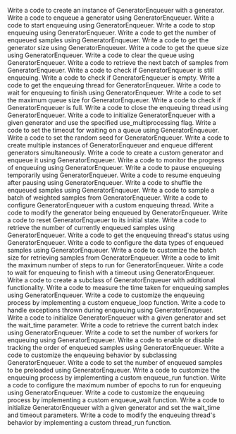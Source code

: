 Write a code to create an instance of GeneratorEnqueuer with a generator.
Write a code to enqueue a generator using GeneratorEnqueuer.
Write a code to start enqueuing using GeneratorEnqueuer.
Write a code to stop enqueuing using GeneratorEnqueuer.
Write a code to get the number of enqueued samples using GeneratorEnqueuer.
Write a code to get the generator size using GeneratorEnqueuer.
Write a code to get the queue size using GeneratorEnqueuer.
Write a code to clear the queue using GeneratorEnqueuer.
Write a code to retrieve the next batch of samples from GeneratorEnqueuer.
Write a code to check if GeneratorEnqueuer is still enqueuing.
Write a code to check if GeneratorEnqueuer is empty.
Write a code to get the enqueuing thread for GeneratorEnqueuer.
Write a code to wait for enqueuing to finish using GeneratorEnqueuer.
Write a code to set the maximum queue size for GeneratorEnqueuer.
Write a code to check if GeneratorEnqueuer is full.
Write a code to close the enqueuing thread using GeneratorEnqueuer.
Write a code to initialize GeneratorEnqueuer with a given generator and use the specified use_multiprocessing flag.
Write a code to set the timeout for waiting on a queue using GeneratorEnqueuer.
Write a code to set the random seed for GeneratorEnqueuer.
Write a code to create multiple instances of GeneratorEnqueuer and enqueue different generators simultaneously.
Write a code to create a custom generator and enqueue it using GeneratorEnqueuer.
Write a code to monitor the progress of enqueuing using GeneratorEnqueuer.
Write a code to pause enqueuing temporarily using GeneratorEnqueuer.
Write a code to resume enqueuing after pausing using GeneratorEnqueuer.
Write a code to shuffle the enqueued samples using GeneratorEnqueuer.
Write a code to sample a batch of weighted samples from GeneratorEnqueuer.
Write a code to configure GeneratorEnqueuer with a custom enqueuing thread.
Write a code to modify the generator being enqueued by GeneratorEnqueuer.
Write a code to reset GeneratorEnqueuer to its initial state.
Write a code to retrieve the number of currently enqueued samples using GeneratorEnqueuer.
Write a code to get the enqueuing thread's status using GeneratorEnqueuer.
Write a code to configure the data types of enqueued samples using GeneratorEnqueuer.
Write a code to customize the batch size for retrieving samples from GeneratorEnqueuer.
Write a code to limit the maximum number of steps to run for GeneratorEnqueuer.
Write a code to wait for enqueuing to finish with a timeout using GeneratorEnqueuer.
Write a code to create a subclass of GeneratorEnqueuer with additional functionality.
Write a code to measure the time taken for enqueuing samples using GeneratorEnqueuer.
Write a code to customize the enqueuing process by implementing a custom enqueue_loop function.
Write a code to handle exceptions thrown during enqueuing using GeneratorEnqueuer.
Write a code to initialize GeneratorEnqueuer with a given generator and set the wait_time parameter.
Write a code to retrieve the current batch index using GeneratorEnqueuer.
Write a code to set the number of workers for enqueuing using GeneratorEnqueuer.
Write a code to enable or disable tracking the order of enqueued samples using GeneratorEnqueuer.
Write a code to customize the enqueuing behavior by subclassing GeneratorEnqueuer.
Write a code to set the number of enqueued samples to be preloaded using GeneratorEnqueuer.
Write a code to customize the enqueuing process by implementing a custom enqueue_run function.
Write a code to configure the maximum number of epochs to run for enqueuing using GeneratorEnqueuer.
Write a code to customize the enqueuing process by implementing a custom enqueue_wait function.
Write a code to initialize GeneratorEnqueuer with a given generator and set the wait_time and timeout parameters.
Write a code to modify the enqueuing thread's behavior by implementing a custom thread_run function.